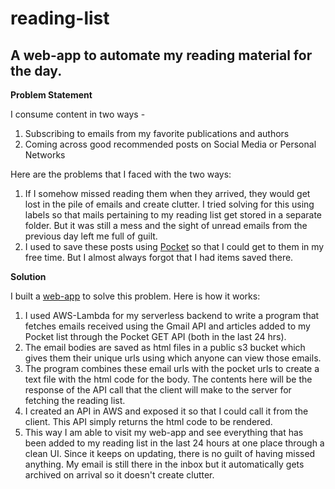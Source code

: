 # reading-list
A web-app to automate my reading material for the day.
-----
**Problem Statement**

I consume content in two ways -

1. Subscribing to emails from my favorite publications and authors
2. Coming across good recommended posts on Social Media or Personal Networks

Here are the problems that I faced with the two ways:

1. If I somehow missed reading them when they arrived, they would get lost in the pile of emails and create clutter. I tried solving for this using labels so that mails pertaining to my reading list get stored in a separate folder. But it was still a mess and the sight of unread emails from the previous day left me full of guilt.
2. I used to save these posts using [Pocket](https://getpocket.com/) so that I could get to them in my free time. But I almost always forgot that I had items saved there.

**Solution**

I built a [web-app](https://www.rakshitranjan.com/reader.html) to solve this problem. Here is how it works:

1. I used AWS-Lambda for my serverless backend to write a program that fetches emails received using the Gmail API and articles added to my Pocket list through the Pocket GET API (both in the last 24 hrs). 
2. The email bodies are saved as html files in a public s3 bucket which gives them their unique urls using which anyone can view those emails.
3. The program combines these email urls with the pocket urls to create a text file with the html code for the body. The contents here will be the response of the API call that the client will make to the server for fetching the reading list.
4. I created an API in AWS and exposed it so that I could call it from the client. This API simply returns the html code to be rendered.
5. This way I am able to visit my web-app and see everything that has been added to my reading list in the last 24 hours at one place through a clean UI. Since it keeps on updating, there is no guilt of having missed anything. My email is still there in the inbox but it automatically gets archived on arrival so it doesn't create clutter.
